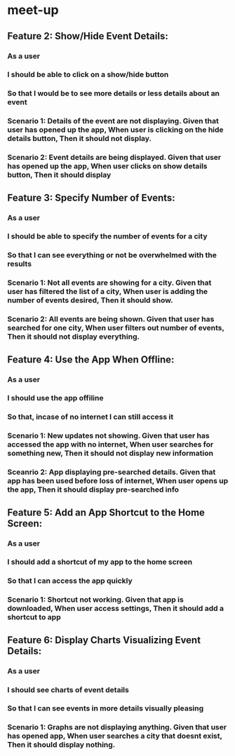 # meet-up


## Feature 2: Show/Hide Event Details:
### As a user
### I should be able to click on a show/hide button
### So that I would be to see more details or less details about an event

### Scenario 1: Details of the event are not displaying. Given that user has opened up the app, When user is clicking on the hide details button, Then it should not display.
### Scenario 2: Event details are being displayed. Given that user has opened up the app, When user clicks on show details button, Then it should display

## Feature 3: Specify Number of Events:
### As a user
### I should be able to specify the number of events for a city
### So that I can see everything or not be overwhelmed with the results

### Scenario 1: Not all events are showing for a city. Given that user has filtered the list of a city, When user is adding the number of events desired, Then it should show.
### Scenario 2: All events are being shown. Given that user has searched for one city, When user filters out number of events, Then it should not display everything.

## Feature 4: Use the App When Offline:
### As a user
### I should use the app offiline
### So that, incase of no internet I can still access it

### Scenario 1: New updates not showing. Given that user has accessed the app with no internet, When user searches for something new, Then it should not display new information
### Sceanrio 2: App displaying pre-searched details. Given that app has been used before loss of internet, When user opens up the app, Then it should display pre-searched info

## Feature 5: Add an App Shortcut to the Home Screen:
### As a user
### I should add a shortcut of my app to the home screen
### So that I can access the app quickly

### Scenario 1: Shortcut not working. Given that app is downloaded, When user access settings, Then it should add a shortcut to app

## Feature 6: Display Charts Visualizing Event Details:
### As a user
### I should see charts of event details
### So that I can see events in more details visually pleasing

### Scenario 1: Graphs are not displaying anything. Given that user has opened app, When user searches a city that doesnt exist, Then it should display nothing.
